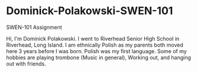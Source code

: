 # Dominick-Polakowski-SWEN-101
SWEN-101 Assignment

Hi, I'm Dominick Polakowski. I went to Riverhead Senior High School in Riverhead, Long Island. 
I am ethnically Polish as my parents both moved here 3 years before I was born. 
Polish was my first language. Some of my hobbies are playing trombone (Music in general), 
Working out, and hanging out with friends. 
